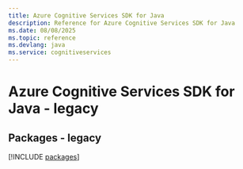 ```yaml
---
title: Azure Cognitive Services SDK for Java
description: Reference for Azure Cognitive Services SDK for Java
ms.date: 08/08/2025
ms.topic: reference
ms.devlang: java
ms.service: cognitiveservices
---
```

# Azure Cognitive Services SDK for Java - legacy
## Packages - legacy
[!INCLUDE [packages](cognitive-services-index.md)]